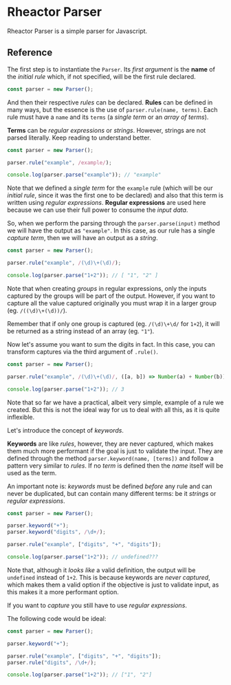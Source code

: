 # Rheactor Parser

Rheactor Parser is a simple parser for Javascript.

## Reference

The first step is to instantiate the `Parser`. Its _first argument_ is the **name** of the _initial rule_ which, if not specified, will be the first rule declared.

```ts
const parser = new Parser();
```

And then their respective _rules_ can be declared. **Rules** can be defined in many ways, but the essence is the use of `parser.rule(name, terms)`.
Each rule must have a `name` and its `terms` (a _single term_ or an _array of terms_).

**Terms** can be _regular expressions_ or _strings_. However, strings are not parsed literally. Keep reading to understand better.

```ts
const parser = new Parser();

parser.rule("example", /example/);

console.log(parser.parse("example")); // "example"
```

Note that we defined a _single term_ for the `example` rule (which will be our _initial rule_, since it was the first one to be declared) and
also that this term is written using _regular expressions_. **Regular expressions** are used here because we can use their full power to consume the _input data_.

So, when we perform the parsing through the `parser.parse(input)` method we will have the output as `"example"`.
In this case, as our rule has a single _capture term_, then we will have an output as a _string_.

```ts
const parser = new Parser();

parser.rule("example", /(\d)\+(\d)/);

console.log(parser.parse("1+2")); // [ "1", "2" ]
```

Note that when creating _groups_ in regular expressions, only the inputs captured by the groups will be part of the output.
However, if you want to capture all the value captured originally you must wrap it in a larger group (eg. `/((\d)\+(\d))/`).

Remember that if only one group is captured (eg. `/(\d)\+\d/` for `1+2`), it will be returned as a string instead of an array (eg. `"1"`).

Now let's assume you want to sum the digits in fact. In this case, you can transform captures via the third argument of `.rule()`.

```ts
const parser = new Parser();

parser.rule("example", /(\d)\+(\d)/, ([a, b]) => Number(a) + Number(b));

console.log(parser.parse("1+2")); // 3
```

Note that so far we have a practical, albeit very simple, example of a rule we created.
But this is not the ideal way for us to deal with all this, as it is quite inflexible.

Let's introduce the concept of _keywords_.

**Keywords** are like _rules_, however, they are never captured, which makes them much more performant if the goal is just to validate the input.
They are defined through the method `parser.keyword(name, [terms])` and follow a pattern very similar to _rules_.
If no _term_ is defined then the _name_ itself will be used as the term.

An important note is: _keywords_ must be defined _before_ any rule and can never be duplicated,
but can contain many different terms: be it _strings_ or _regular expressions_.

```ts
const parser = new Parser();

parser.keyword("+");
parser.keyword("digits", /\d+/);

parser.rule("example", ["digits", "+", "digits"]);

console.log(parser.parse("1+2")); // undefined???
```

Note that, although it _looks like_ a valid definition, the output will be `undefined` instead of `1+2`.
This is because keywords are _never captured_, which makes them a valid option if the objective is just to validate input, as this makes it a more performant option.

If you want to _capture_ you still have to use _regular expressions_.

The following code would be ideal:

```ts
const parser = new Parser();

parser.keyword("+");

parser.rule("example", ["digits", "+", "digits"]);
parser.rule("digits", /\d+/);

console.log(parser.parse("1+2")); // ["1", "2"]
```

